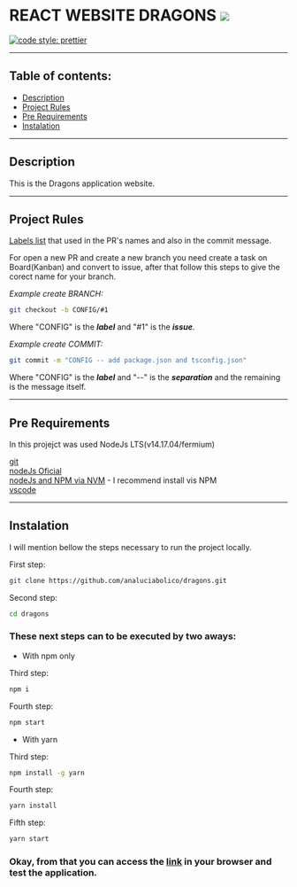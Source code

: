 # REACT WEBSITE **DRAGONS** <img src="https://img.icons8.com/emoji/50/000000/dragon-emoji.png"/>

[![code style: prettier](https://img.shields.io/badge/code_style-prettier-ff69b4.svg?style=flat-square)](https://github.com/analuciabolico/dragons)

---


## Table of contents:

* [Description](#description)
* [Project Rules](#project-rules)
* [Pre Requirements](#pre-requirements)
* [Instalation](#instalation)

---

## Description
This is the Dragons application website.

---

## Project Rules

[Labels list](https://github.com/analuciabolico/dragons/labels) that used in the PR's names and also in the commit message.

For open a new PR and create a new branch you need create a task on Board(Kanban) and convert to issue, after that follow this steps to give the corect name for your branch.

*Example create BRANCH:*
```bash
git checkout -b CONFIG/#1
```

Where "CONFIG" is the *__label__* and "#1" is the *__issue__*.

*Example create COMMIT:*
```bash
git commit -m "CONFIG -- add package.json and tsconfig.json"
```

Where "CONFIG" is the *__label__* and "--" is the *__separation__* and the remaining is the message itself.

---

## Pre Requirements

In this projejct was used NodeJs LTS(v14.17.04/fermium)

[git](https://git-scm.com)\
[nodeJs Oficial](https://nodejs.org/en/)\
[nodeJs and NPM via NVM](https://github.com/nvm-sh/nvm) - I recommend install vis NPM\
[vscode](https://code.visualstudio.com)

---

## Instalation

I will mention bellow the steps necessary to run the project locally.

First step:
```bash
git clone https://github.com/analuciabolico/dragons.git
```
Second step:
```bash
cd dragons
```

### These next steps can to be executed by two aways:

- With npm only

Third step:
```bash
npm i
```
Fourth step:
```bash
npm start
```

- With yarn

Third step:
```bash
npm install -g yarn
```
Fourth step:
```bash
yarn install
```
Fifth step:
```bash
yarn start
```

### Okay, from that you can access the [link](http://localhost:3000) in your browser and test the application.
